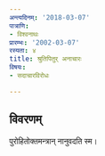 ```yaml
---
अन्त्यदिनम्: '2018-03-07'
पात्राणि:
- विश्वनाथः
प्रारम्भः: '2002-03-07'
रस्यता: ४
title: श्रुतिपितुर् अनाचारः
विषयः:
- सदाचारविरोधः

---
```


## विवरणम्
पुरोहितोक्तमन्त्रान् नानुवदति स्म।

